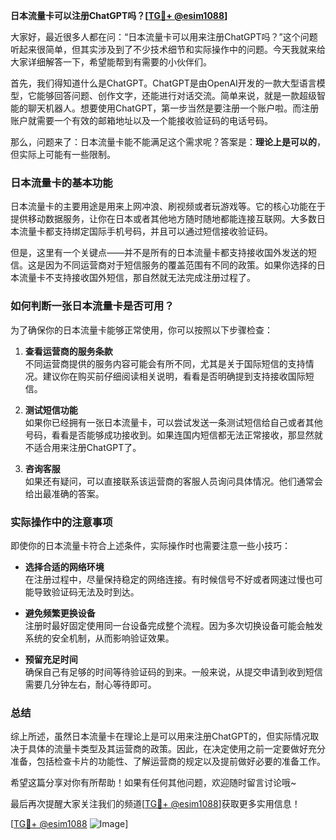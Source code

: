 **日本流量卡可以注册ChatGPT吗？[[TG💪+ @esim1088](https://t.me/s/esim1088)]**

大家好，最近很多人都在问：“日本流量卡可以用来注册ChatGPT吗？”这个问题听起来很简单，但其实涉及到了不少技术细节和实际操作中的问题。今天我就来给大家详细解答一下，希望能帮到有需要的小伙伴们。

首先，我们得知道什么是ChatGPT。ChatGPT是由OpenAI开发的一款大型语言模型，它能够回答问题、创作文字，还能进行对话交流。简单来说，就是一款超级智能的聊天机器人。想要使用ChatGPT，第一步当然是要注册一个账户啦。而注册账户就需要一个有效的邮箱地址以及一个能接收验证码的电话号码。

那么，问题来了：日本流量卡能不能满足这个需求呢？答案是：**理论上是可以的**，但实际上可能有一些限制。

### 日本流量卡的基本功能

日本流量卡的主要用途是用来上网冲浪、刷视频或者玩游戏等。它的核心功能在于提供移动数据服务，让你在日本或者其他地方随时随地都能连接互联网。大多数日本流量卡都支持绑定国际手机号码，并且可以通过短信接收验证码。

但是，这里有一个关键点——并不是所有的日本流量卡都支持接收国外发送的短信。这是因为不同运营商对于短信服务的覆盖范围有不同的政策。如果你选择的日本流量卡不支持接收国外短信，那自然就无法完成注册过程了。

### 如何判断一张日本流量卡是否可用？

为了确保你的日本流量卡能够正常使用，你可以按照以下步骤检查：

1. **查看运营商的服务条款**  
   不同运营商提供的服务内容可能会有所不同，尤其是关于国际短信的支持情况。建议你在购买前仔细阅读相关说明，看看是否明确提到支持接收国际短信。

2. **测试短信功能**  
   如果你已经拥有一张日本流量卡，可以尝试发送一条测试短信给自己或者其他号码，看看是否能够成功接收到。如果连国内短信都无法正常接收，那显然就不适合用来注册ChatGPT了。

3. **咨询客服**  
   如果还有疑问，可以直接联系该运营商的客服人员询问具体情况。他们通常会给出最准确的答案。

### 实际操作中的注意事项

即使你的日本流量卡符合上述条件，实际操作时也需要注意一些小技巧：

- **选择合适的网络环境**  
  在注册过程中，尽量保持稳定的网络连接。有时候信号不好或者网速过慢也可能导致验证码无法及时到达。

- **避免频繁更换设备**  
  注册时最好固定使用同一台设备完成整个流程。因为多次切换设备可能会触发系统的安全机制，从而影响验证效果。

- **预留充足时间**  
  确保自己有足够的时间等待验证码的到来。一般来说，从提交申请到收到短信需要几分钟左右，耐心等待即可。

### 总结

综上所述，虽然日本流量卡在理论上是可以用来注册ChatGPT的，但实际情况取决于具体的流量卡类型及其运营商的政策。因此，在决定使用之前一定要做好充分准备，包括检查卡片的功能性、了解运营商的规定以及提前做好必要的准备工作。

希望这篇分享对你有所帮助！如果有任何其他问题，欢迎随时留言讨论哦~ 

最后再次提醒大家关注我们的频道[[TG💪+ @esim1088](https://t.me/s/esim1088)]获取更多实用信息！

[[TG💪+ @esim1088](https://t.me/s/esim1088) ![Image](https://i.postimg.cc/4NQfJmqS/Snipaste-2025-05-13-00-14-12.png)]